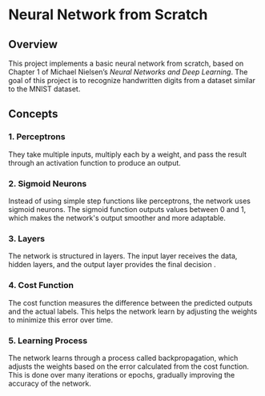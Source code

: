 # Neural Network from Scratch

## Overview

This project implements a basic neural network from scratch, based on Chapter 1 of Michael Nielsen’s *Neural Networks and Deep Learning*. The goal of this project is to recognize handwritten digits from a dataset similar to the MNIST dataset.

## Concepts

### 1. Perceptrons
They take multiple inputs, multiply each by a weight, and pass the result through an activation function to produce an output.

### 2. Sigmoid Neurons
Instead of using simple step functions like perceptrons, the network uses sigmoid neurons. The sigmoid function outputs values between 0 and 1, which makes the network's output smoother and more adaptable.

### 3. Layers
The network is structured in layers. The input layer receives the data, hidden layers, and the output layer provides the final decision . 

### 4. Cost Function
The cost function measures the difference between the predicted outputs and the actual labels. This helps the network learn by adjusting the weights to minimize this error over time.

### 5. Learning Process
The network learns through a process called backpropagation, which adjusts the weights based on the error calculated from the cost function. This is done over many iterations or epochs, gradually improving the accuracy of the network.


